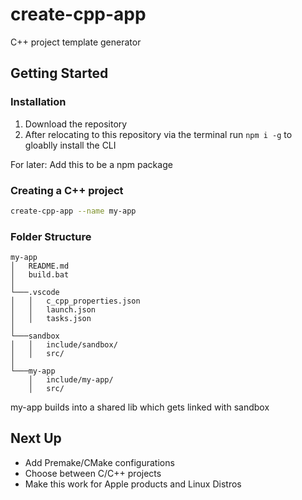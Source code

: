 # create-cpp-app #
C++ project template generator

## Getting Started ##
### Installation ###
1. Download the repository
2. After relocating to this repository via the terminal run `npm i -g` to gloablly install the CLI

For later: Add this to be a npm package

### Creating a C++ project ###
```bash
create-cpp-app --name my-app
```

### Folder Structure ###
```
my-app
│   README.md
│   build.bat
│
└───.vscode
│   │   c_cpp_properties.json
│   │   launch.json
│   │   tasks.json
│
└───sandbox
│   │   include/sandbox/
│   │   src/
│   
└───my-app
    │   include/my-app/
    │   src/
```

my-app builds into a shared lib which gets linked with sandbox

## Next Up ##
- Add Premake/CMake configurations
- Choose between C/C++ projects
- Make this work for Apple products and Linux Distros
